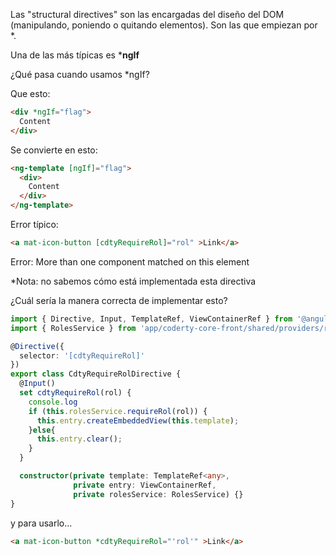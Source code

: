 Las "structural directives" son las encargadas del diseño del DOM (manipulando, poniendo o quitando elementos). Son las que empiezan por *.

Una de las más típicas es ***ngIf**

¿Qué pasa cuando usamos *ngIf?

Que esto:

```html
<div *ngIf="flag">
  Content
</div>
```

Se convierte en esto:

```html
<ng-template [ngIf]="flag">
  <div>
    Content
  </div>
</ng-template>
```


Error típico:

```html
<a mat-icon-button [cdtyRequireRol]="rol" >Link</a>
```

Error: More than one component matched on this element

*Nota: no sabemos cómo está implementada esta directiva


¿Cuál sería la manera correcta de implementar esto?

```typescript
import { Directive, Input, TemplateRef, ViewContainerRef } from '@angular/core';
import { RolesService } from 'app/coderty-core-front/shared/providers/roles/roles.service';

@Directive({
  selector: '[cdtyRequireRol]'
})
export class CdtyRequireRolDirective {
  @Input()
  set cdtyRequireRol(rol) {
    console.log
    if (this.rolesService.requireRol(rol)) {
      this.entry.createEmbeddedView(this.template);
    }else{
      this.entry.clear();
    }
  }

  constructor(private template: TemplateRef<any>, 
              private entry: ViewContainerRef, 
              private rolesService: RolesService) {}
}

```

y para usarlo...


```html
<a mat-icon-button *cdtyRequireRol="'rol'" >Link</a>
```
